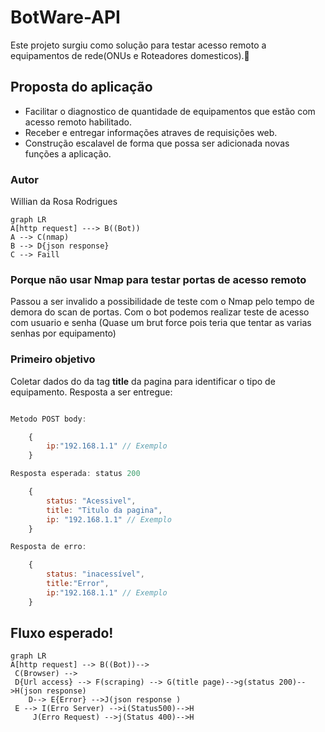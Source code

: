 # BotWare-API

Este projeto surgiu como solução para testar acesso remoto a equipamentos de rede(ONUs e Roteadores domesticos).👾

## Proposta do aplicação

* Facilitar o diagnostico de quantidade de equipamentos que estão com acesso remoto habilitado.
* Receber e entregar informações atraves de requisições web.
* Construção escalavel de forma que possa ser adicionada novas funções a aplicação.

### Autor

Willian da Rosa Rodrigues

```mermaid
graph LR
A[http request] ---> B((Bot))
A --> C(nmap)
B --> D{json response}
C --> Faill
```

### Porque não usar Nmap para testar portas de acesso remoto

Passou a ser invalido a possibilidade de teste com o Nmap pelo tempo de demora do scan de portas. Com o bot podemos realizar teste de acesso com usuario e senha (Quase um brut force pois teria que tentar as varias senhas por equipamento)

### Primeiro objetivo

Coletar dados do da tag **title** da pagina para identificar o tipo de equipamento. Resposta a ser entregue:

```javascript

Metodo POST body:

    {
        ip:"192.168.1.1" // Exemplo
    }

Resposta esperada: status 200

    {
        status: "Acessivel",
        title: "Titulo da pagina",
        ip: "192.168.1.1" // Exemplo
    }

Resposta de erro:

    {
        status: "inacessível",
        title:"Error",
        ip:"192.168.1.1" // Exemplo
    }

```

## Fluxo esperado!

```mermaid
graph LR
A[http request] --> B((Bot))-->
 C(Browser) --> 
 D{Url access} --> F(scraping) --> G(title page)-->g(status 200)-->H(json response)
    D--> E{Error} -->J(json response )
 E --> I(Erro Server) -->i(Status500)-->H
     J(Erro Request) -->j(Status 400)-->H

```
